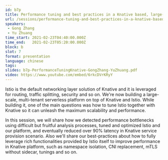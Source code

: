 ```yaml
---
id: b7p
title: Performance tuning and best practices in a Knative based, large-scale serverless platform with Istio
url: /sessions/performance-tuning-and-best-practices-in-a-knative-based,-large-scale-serverless-platform-with-istio
speakers:
 - Gong Zhang
 - Yu Zhuang
time_start: 2021-02-23T04:40:00.000Z
time_end:   2021-02-23T05:20:00.000Z
block: b
slot: 7
format: presentation 
language: chinese
tags:
slides: b7p-PerformanceTuningKnative-GongZhang-YuZhuang.pdf
video: https://www.youtube.com/embed/6rkcDVrKRyY
---
```


Istio is the default networking layer solution of Knative and it is leveraged for routing, traffic splitting, security and so on. We're now building a large-scale, multi-tenant serverless platform on top of Knative and Istio. While building it, one of the main questions was how to tune Istio together with Knative so it can unleash the maximum scalability and performance. 

In this session, we will share how we detected performance bottlenecks using difficult but fruitful analysis processes, tuned and optimized Istio and our platform, and eventually reduced over 90% latency in Knative service provision scenario. Also we'll share our best-practices about how to fully leverage rich functionalities provided by Istio itself to improve performance in Knative platform, such as namespace isolation, CNI replacement, mTLS without sidecar, tunings and so on.
